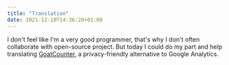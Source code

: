 ```yaml
---
title: "Translation"
date: 2021-12-10T14:36:28+01:00
---
```


I don't feel like I'm a very good programmer, that's why I don't often collaborate with open-source project.
But today I could do my part and help translating [GoatCounter](goatcounter.com), a privacy-friendly alternative to Google Analytics.

